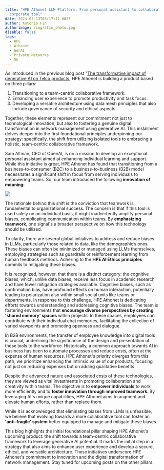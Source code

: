```yaml
---
title: "HPE Athonet LLM Platform: From personal assistant to collaborative
  corporate tool"
date: 2024-03-13T08:17:11.602Z
author: Antonio Fin
authorimage: /img/afin_photo.jpg
disable: false
tags:
  - HPE
  - Athonet
  - GenAI
  - Private Networks
  - 5G
---
```

As introduced in the previous blog post "[The transformative impact of generative AI on Telco products](https://developer.hpe.com/blog/the-transformative-impact-of-generative-ai-on-telco-products/), HPE Athonet is building a product based on three pillars: 

1. Transitioning to a team-centric collaborative framework.
2. Enhancing user experience to promote productivity and task focus.
3. Developing a versatile architecture using data mesh principles that also include governance of security and ethical aspects.

Together, these elements represent our commitment not just to technological innovation, but also to fostering a genuine digital transformation in network management using generative AI. This installment delves deeper into the first foundational principles underpinning our strategy: specifically, the shift from utilizing isolated tools to embracing a holistic, team-centric collaborative framework.

Sam Altman, CEO of OpenAI, is on a mission to develop an exceptional personal assistant aimed at enhancing individual learning and support. While this initiative is great, HPE Athonet has found that transitioning from a business-to-consumer (B2C) to a business-to-business (B2B) model necessitates a significant shift in focus from serving individuals to empowering teams. So, our team introduced the following **innovation of meaning**:

![](/img/athon_col_tool.png)

The rationale behind this shift is the conviction that teamwork is fundamental to organizational success. The concern is that if this tool is used solely on an individual basis, it might inadvertently amplify personal biases, complicating communication within teams. By **emphasizing teamwork**, one signal's a broader perspective on how this technology should be utilized.

To clarify, there are several global initiatives to address and reduce biases in LLMs, particularly those related to data, like the demographic’s ones. These biases can often be minimized or managed using LLMs themselves, employing strategies such as guardrails or reinforcement learning from human feedback methods. Adhering to the **HPE AI Ethics principles** commits to mitigating these biases. 

It is recognized, however, that there is a distinct category: the cognitive biases, which, unlike data biases, receive less focus in academic research and have fewer mitigation strategies available. Cognitive biases, such as confirmation bias, have profound effects on human interaction, potentially leading to polarization also within small social units like teams or departments. In response to this challenge, HPE Athonet is dedicating efforts towards understanding and addressing cognitive biases. The team is fostering environments that **encourage diverse perspectives by creating 'shared memory' spaces** within projects. In these spaces, employees can contribute with their individual chat memories, facilitating the collection of varied viewpoints and promoting openness and dialogue.

In B2B environments, the transfer of employee knowledge into digital tools is crucial, underlining the significance of the design and presentation of these tools to the workforce. Historically, a common approach towards AI in business has been to automate processes and reduce costs, often at the expense of human resources. HPE Athonet's priority diverges from this path; we prioritize enhancing the intrinsic value of our products, focusing not just on reducing expenses but on adding qualitative benefits.

Despite the advanced nature and associated costs of these technologies, they are viewed as vital investments in promoting collaboration and creativity within teams. The objective is to **empower individuals** to work more efficiently and to **foster innovation through improved teamwork**. By leveraging AI's unique capabilities, HPE Athonet aims to augment and elevate human efforts, rather than replace them.

While it is acknowledged that eliminating biases from LLMs is unfeasible, we believe that evolving towards a more collaborative tool can foster an **'anti-fragile' system** better equipped to manage and mitigate these biases.

This blog highlights the initial foundational pillar shaping HPE Athonet's upcoming product: the shift towards a team-centric collaborative framework to leverage generative AI potential. It marks the initial step in a strategy that also aims to enhance user experience and develop a secure, ethical, and versatile architecture. These initiatives underscore HPE Athonet's commitment to innovation and the digital transformation of network management. Stay tuned for upcoming posts on the other pillars.
